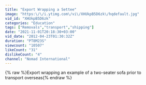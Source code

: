 ```yaml
---
title: "Export Wrapping a Settee"
image: "https:\/\/i.ytimg.com\/vi\/XHUkpB5D6zk\/hqdefault.jpg"
vid_id: "XHUkpB5D6zk"
categories: "Education"
tags: ["Removals","transport","shipping"]
date: "2021-11-01T20:18:30+03:00"
vid_date: "2012-04-23T01:30:32Z"
duration: "PT8M23S"
viewcount: "10507"
likeCount: "31"
dislikeCount: "4"
channel: "Nomad International"
---
```

{% raw %}Export wrapping an example of a two-seater sofa prior to transport overseas{% endraw %}
